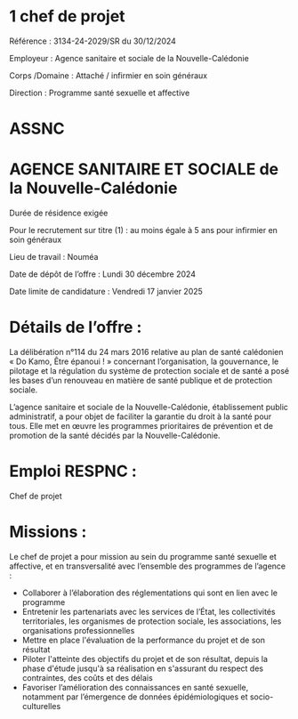 # 1 chef de projet

Référence : 3134-24-2029/SR du 30/12/2024

Employeur : Agence sanitaire et sociale de la Nouvelle-Calédonie

Corps /Domaine : Attaché / infirmier en soin généraux

Direction : Programme santé sexuelle et affective

# ASSNC

# AGENCE SANITAIRE ET SOCIALE de la Nouvelle-Calédonie

Durée de résidence exigée

Pour le recrutement sur titre (1) : au moins égale à 5 ans pour infirmier en soin généraux

Lieu de travail : Nouméa

Date de dépôt de l’offre : Lundi 30 décembre 2024

Date limite de candidature : Vendredi 17 janvier 2025

# Détails de l’offre :

La délibération n°114 du 24 mars 2016 relative au plan de santé calédonien « Do Kamo, Être épanoui ! » concernant l’organisation, la gouvernance, le pilotage et la régulation du système de protection sociale et de santé a posé les bases d’un renouveau en matière de santé publique et de protection sociale.

L’agence sanitaire et sociale de la Nouvelle-Calédonie, établissement public administratif, a pour objet de faciliter la garantie du droit à la santé pour tous. Elle met en œuvre les programmes prioritaires de prévention et de promotion de la santé décidés par la Nouvelle-Calédonie.

# Emploi RESPNC :

Chef de projet

# Missions :

Le chef de projet a pour mission au sein du programme santé sexuelle et affective, et en transversalité avec l’ensemble des programmes de l’agence :

- Collaborer à l’élaboration des réglementations qui sont en lien avec le programme
- Entretenir les partenariats avec les services de l’État, les collectivités territoriales, les organismes de protection sociale, les associations, les organisations professionnelles
- Mettre en place l'évaluation de la performance du projet et de son résultat
- Piloter l'atteinte des objectifs du projet et de son résultat, depuis la phase d'étude jusqu'à sa réalisation en s'assurant du respect des contraintes, des coûts et des délais
- Favoriser l’amélioration des connaissances en santé sexuelle, notamment par l’émergence de données épidémiologiques et socio-culturelles